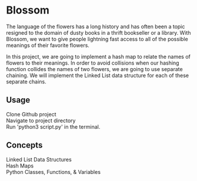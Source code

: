 # Blossom

The language of the flowers has a long history and has often been a topic resigned to the domain of dusty books in a thrift bookseller or a library. With Blossom, we want to give people lightning fast access to all of the possible meanings of their favorite flowers.

In this project, we are going to implement a hash map to relate the names of flowers to their meanings. In order to avoid collisions when our hashing function collides the names of two flowers, we are going to use separate chaining. We will implement the Linked List data structure for each of these separate chains.

## Usage

Clone Github project <br/>
Navigate to project directory <br/>
Run 'python3 script.py' in the terminal.

## Concepts
  Linked List Data Structures <br/>
  Hash Maps <br/>
  Python Classes, Functions, & Variables
